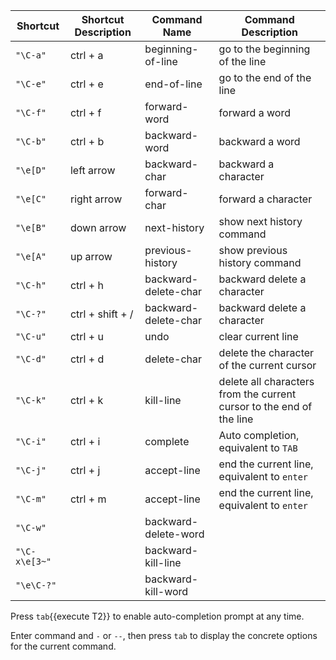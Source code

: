 
|  Shortcut  | Shortcut Description  |  Command Name  |  Command Description  |
|  ----  | ----  |  ----  | ----  |
| `"\C-a"`  | ctrl + a | beginning-of-line  | go to the beginning of the line |
| `"\C-e"`  | ctrl + e | end-of-line  | go to the end of the line |
| `"\C-f"`  | ctrl + f | forward-word  | forward a word |
| `"\C-b"`  | ctrl + b | backward-word  | backward a word |
| `"\e[D"`  | left arrow | backward-char  | backward a character |
| `"\e[C"`  | right arrow | forward-char  | forward a character |
| `"\e[B"`  | down arrow | next-history  | show next history command |
| `"\e[A"`  | up arrow | previous-history  | show previous history command |		
| `"\C-h"`  | ctrl + h | backward-delete-char  | backward delete a character |
| `"\C-?"`  | ctrl + shift + / | backward-delete-char  | backward delete a character |
| `"\C-u"`  | ctrl + u | undo  | clear current line |
| `"\C-d"`  | ctrl + d | delete-char  | delete the character of the current cursor |
| `"\C-k"`  | ctrl + k | kill-line  | delete all characters from the current cursor to the end of the line |
| `"\C-i"`  | ctrl + i | complete  | Auto completion, equivalent to `TAB` |
| `"\C-j"`  | ctrl + j | accept-line  | end the current line, equivalent to `enter` |
| `"\C-m"`  | ctrl + m | accept-line  | end the current line, equivalent to `enter` |				
| `"\C-w"`  |  | backward-delete-word  |  |
| `"\C-x\e[3~"`  |  | backward-kill-line  |  |
| `"\e\C-?"`  |  | backward-kill-word  |  |

Press `tab`{{execute T2}} to enable auto-completion prompt at any time.

Enter command and `-` or `--`, then press `tab` to display the concrete options for the current command.
